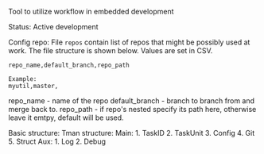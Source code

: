 Tool to utilize workflow in embedded development

Status: Active development


Config repo:
File `repos` contain list of repos that might be possibly used at work. The file
structure is shown below. Values are set in CSV.

```
repo_name,default_branch,repo_path

Example:
myutil,master,
```

repo_name - name of the repo
default_branch - branch to branch from and merge back to.
repo_path - if repo's nested specify its path here, otherwise leave it emtpy,
            default will be used.



Basic structure:
Tman structure:
Main:
    1. TaskID
    2. TaskUnit
    3. Config
    4. Git
    5. Struct
Aux:
    1. Log
    2. Debug

